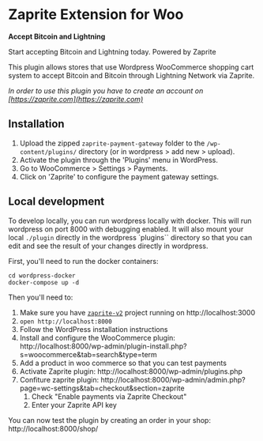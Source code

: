 # Zaprite Extension for Woo

**Accept Bitcoin and Lightning**

Start accepting Bitcoin and Lightning today. Powered by Zaprite

This plugin allows stores that use Wordpress WooCommerce shopping cart system to accept Bitcoin and Bitcoin through Lightning Network via Zaprite.

_In order to use this plugin you have to create an account on [https://zaprite.com](https://zaprite.com)_

## Installation

1. Upload the zipped `zaprite-payment-gateway` folder to the `/wp-content/plugins/` directory (or in wordpress > add new > upload).
2. Activate the plugin through the 'Plugins' menu in WordPress.
3. Go to WooCommerce > Settings > Payments.
4. Click on 'Zaprite' to configure the payment gateway settings.

## Local development

To develop locally, you can run wordpress locally with docker. This will run wordpress on port 8000 with debugging enabled. It will also mount your local `./plugin` directly in the wordpress `plugins`` directory so that you can edit and see the result of your changes directly in wordpress.

First, you'll need to run the docker containers:

```
cd wordpress-docker
docker-compose up -d
```

Then you'll need to:

1. Make sure you have [`zaprite-v2`](https://github.com/ZapriteApp/zaprite-v2) project running on http://localhost:3000
1. `open http://localhost:8000`
1. Follow the WordPress installation instructions
1. Install and configure the WooCommerce plugin: http://localhost:8000/wp-admin/plugin-install.php?s=woocommerce&tab=search&type=term
1. Add a product in woo commerce so that you can test payments
1. Activate Zaprite plugin: http://localhost:8000/wp-admin/plugins.php
1. Confiture zaprite plugin: http://localhost:8000/wp-admin/admin.php?page=wc-settings&tab=checkout&section=zaprite
   1. Check "Enable payments via Zaprite Checkout"
   1. Enter your Zaprite API key

You can now test the plugin by creating an order in your shop: http://localhost:8000/shop/
